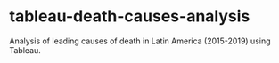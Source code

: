 # tableau-death-causes-analysis
Analysis of leading causes of death in Latin America (2015-2019) using Tableau.
